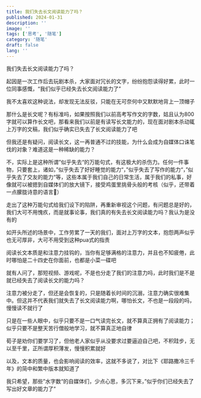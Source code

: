 ```yaml
---
title: 我们失去长文阅读能力了吗？
published: 2024-01-31
description: ''
image: ''
tags: ['思考', '随笔']
category: '随笔'
draft: false
lang: ''
---
```

 我们失去长文阅读能力了吗？


<!-- ![cahngwn](./attachments/QmcDMMJf7wKoU1BnTRSCF2N8wmBPeuk7tMi3zpaKkmje4X.png) -->


起因是一次工作后去玩剧本杀，大家面对冗长的文字，纷纷抱怨读得好累，此时一位同事感慨，“我们似乎已经失去长文阅读能力了”

我不太喜欢这种说法，却发现无法反驳，只能在无可奈何中又默默地背上一顶帽子

那什么是长文呢？有标准吗，如果按照我们以前高考写作文的字数，姑且认为800字就可以算作长文吧，那看来我们以前是有读写长文能力的，现在面对剧本杀动辄上万字的文稿，我们似乎确实已失去了长文阅读能力了吧

但我还是有疑问，阅读长文，这一再普通不过的技能，为什么会成为自媒体口诛笔伐的对象？难道这是一种稀缺的能力？

不，实际上是这种所谓”似乎失去“的万能句式，有这极大的杀伤力。任何一件事物，只要套上，诸如，”似乎失去了好好睡觉的能力“，”似乎失去了写作的能力“，”似乎失去了交友的能力“等，这些本属于我们自己的日常生活，属于我们的私事，好像就可以被摁到自媒体们的放大镜下，接受鸡蛋里挑骨头般的考核（似乎，还带着一点朦胧诗意的语言🐶）

走出了这种万能句式给我们设下的陷阱，再重新审视这个问题，有问题总是好的，我们大可不用愧疚，而是就事论事，我们真的有失去长文阅读能力吗？我认为是没有的

如开头所述的场景中，工作劳累了一天的我们，面对上万字的文本，抱怨两声似乎也无可厚非，大可不用受到这种pua式的指责

阅读长文本质是和注意力挂钩的，当你有足够满格的注意力，并且也不知疲倦，此时哪怕是二十四史在你面前，也都是小菜一碟吧

就有人问了，那短视频、游戏呢，不是也分走了我们的注意力吗，此时我们是不是就已经失去了阅读长文的能力吗？

注意力被分走了，但还是会恢复的，只是随着长时间的沉溺，注意力确实很难集中。但这并不代表我们就失去了长文阅读能力啊，哪怕长文，不也是一段段的吗，慢慢读不就行了

只是在一些人眼中，似乎只要不是一口气读完长文，就不算真正拥有了阅读能力；似乎只要不是整天苦行僧般地学习，就不算真正地自律

荀子是劝你们要学习了，但他老人家似乎从没要求过要逼迫自己吧，不积跬步，无以至千里，正所谓厚积薄发，慢慢积累就好

以及，文本的质量，也会影响阅读的效率，这就不多说了，对比下《耶路撒冷三千年》的简中和繁中版本就知道了

我只希望，那些”水字数“的自媒体们，少点心思，多沉下来，”似乎你们已经失去了写出好文章的能力了“

[]()